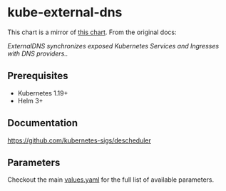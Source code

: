 # kube-external-dns

This chart is a mirror of [this chart](https://github.com/kubernetes-sigs/external-dns/tree/master/charts/external-dns).
From the original docs:

_ExternalDNS synchronizes exposed Kubernetes Services and Ingresses with DNS providers.._

## Prerequisites

- Kubernetes 1.19+
- Helm 3+

## Documentation

https://github.com/kubernetes-sigs/descheduler

## Parameters

Checkout the main [values.yaml](./values.yaml) for the full list of available parameters.
